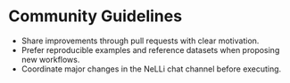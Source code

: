 # Community Guidelines

- Share improvements through pull requests with clear motivation.
- Prefer reproducible examples and reference datasets when proposing new workflows.
- Coordinate major changes in the NeLLi chat channel before executing. 
